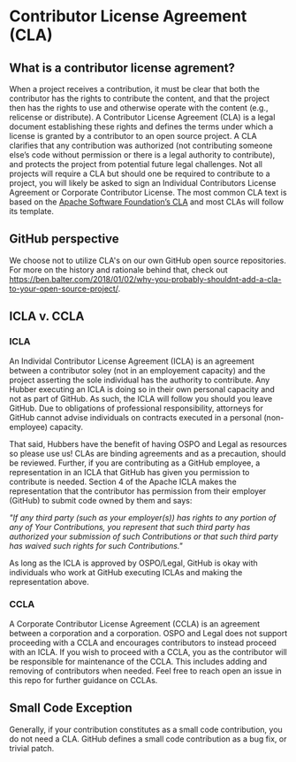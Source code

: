 # Contributor License Agreement (CLA)

## What is a contributor license agrement?
When a project receives a contribution, it must be clear that both the contributor has the rights to contribute the content, and that the project then has the rights to use and otherwise operate with the content (e.g., relicense or distribute). A Contributor License Agreement (CLA) is a legal document establishing these rights and defines the terms under which a license is granted by a contributor to an open source project. A CLA clarifies that any contribution was authorized (not contributing someone else’s code without permission or there is a legal authority to contribute), and protects the project from potential future legal challenges. Not all projects will require a CLA but should one be required to contribute to a project, you will likely be asked to sign an Individual Contributors License Agreement or Corporate Contributor License. The most common CLA text is based on the [Apache Software Foundation’s CLA](https://www.apache.org/licenses/contributor-agreements.html) and most CLAs will follow its template.

## GitHub perspective
We choose not to utilize CLA's on our own GitHub open source repositories. For more on the history and rationale behind that, check out https://ben.balter.com/2018/01/02/why-you-probably-shouldnt-add-a-cla-to-your-open-source-project/.

## ICLA v. CCLA
### ICLA
An Individal Contributor License Agreement (ICLA) is an agreement between a contributor soley (not in an employement capacity) and the project asserting the sole individual has the authority to contribute. Any Hubber executing an ICLA is doing so in their own personal capacity and not as part of GitHub. As such, the ICLA will follow you should you leave GitHub. Due to obligations of professional responsibility, attorneys for GitHub cannot advise individuals on contracts executed in a personal (non-employee) capacity. 

That said, Hubbers have the benefit of having OSPO and Legal as resources so please use us! CLAs are binding agreements and as a precaution, should be reviewed. Further, if you are contributing as a GitHub employee, a representation in an ICLA that GitHub has given you permission to contribute is needed. Section 4 of the Apache ICLA makes the representation that the contributor has permission from their employer (GitHub) to submit code owned by them and says:

_"If any third party (such as your employer(s)) has rights to any portion of any of Your Contributions, you represent that such third party has authorized your submission of such Contributions or that such third party has waived such rights for such Contributions."_

As long as the ICLA is approved by OSPO/Legal, GitHub is okay with individuals who work at GitHub executing ICLAs and making the representation above. 

### CCLA
A Corporate Contributor License Agreement (CCLA) is an agreement between a corporation and a corporation. OSPO and Legal does not support proceeding with a CCLA and encourages contributors to instead proceed with an ICLA. If you wish to proceed with a CCLA, you as the contributor will be responsible for maintenance of the CCLA. This includes adding and removing of contributors when needed. Feel free to reach open an issue in this repo for further guidance on CCLAs.

## Small Code Exception
Generally, if your contribution constitutes as a small code contribution, you do not need a CLA. GitHub defines a small code contribution as a bug fix, or trivial patch.
